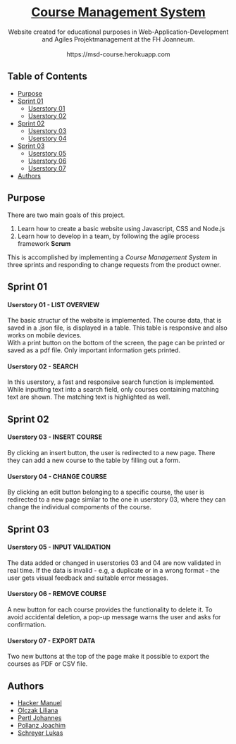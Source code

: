 <h1 align=center><a href="https://msd-course.herokuapp.com">Course Management System</a></h1>

<p align=center>Website created for educational purposes in Web-Application-Development and Agiles Projektmanagement at the FH Joanneum. <br><br>https://msd-course.herokuapp.com</p>

## Table of Contents

* [Purpose](#purpose)
* [Sprint 01](#sprint-01)
  * [Userstory 01](#userstory-01---list-overview)
  * [Userstory 02](#userstory-02---search)
* [Sprint 02](#sprint-02)
  * [Userstory 03](#userstory-03---insert-course)
  * [Userstory 04](#userstory-04---change-course)
* [Sprint 03](#sprint-03)
  * [Userstory 05](#userstory-05---input-validation)
  * [Userstory 06](#userstory-06---remove-course)
  * [Userstory 07](#userstory-07---export-data)
* [Authors](#authors)

## Purpose

There are two main goals of this project. 

1. Learn how to create a basic website using Javascript, CSS and Node.js  
2. Learn how to develop in a team, by following the agile process framework **Scrum**

This is accomplished by implementing a *Course Management System* in three sprints and responding to change requests from the product owner.

## Sprint 01

#### Userstory 01 - LIST OVERVIEW

The basic structur of the website is implemented. The course data, that is saved in a .json file, is displayed in a table. This table is responsive and also works on mobile devices.  
With a print button on the bottom of the screen, the page can be printed or saved as a pdf file. Only important information gets printed.


#### Userstory 02 - SEARCH

In this userstory, a fast and responsive search function is implemented. 
While inputting text into a search field, only courses containing matching text are shown. The matching text is highlighted as well.


## Sprint 02

#### Userstory 03 - INSERT COURSE

By clicking an insert button, the user is redirected to a new page. There they can add a new course to the table by filling out a form. 


#### Userstory 04 - CHANGE COURSE

By clicking an edit button belonging to a specific course, the user is redirected to a new page similar to the one in userstory 03,
where they can change the individual compoments of the course. 

## Sprint 03

#### Userstory 05 - INPUT VALIDATION

The data added or changed in userstories 03 and 04 are now validated in real time. If the data is invalid - e.g, a duplicate or in a wrong format - the user gets visual feedback and suitable error messages.


#### Userstory 06 - REMOVE COURSE

A new button for each course provides the functionality to delete it. To avoid accidental deletion, a pop-up message warns the user and asks for confirmation.


#### Userstory 07 - EXPORT DATA

Two new buttons at the top of the page make it possible to export the courses as PDF or CSV file.



## Authors
* [Hacker Manuel](https://github.com/HackerManuel)
* [Olczak Liliana](https://github.com/LiliOlczack)
* [Pertl Johannes](https://github.com/JohannesPertl)
* [Pollanz Joachim](https://github.com/minimacro1305)
* [Schreyer Lukas](https://github.com/Schreyer)

